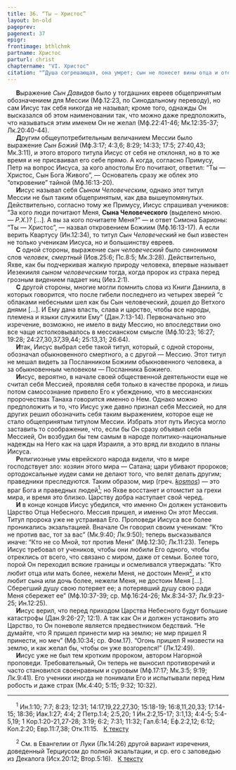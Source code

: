 ```yaml
---
title: 36. “Ты — Христос”
layout: bn-old
pageprev: 
pagenext: 37
epigr: 
frontimage: bthlchmk
partname: Христос
parturl: christ
chaptername: "VI. Христос"
citation: "“Душа согрешающая, она умрет; сын не понесет вины отца и отец не понесет вины сына, правда праведного при нем и останется, и беззаконие беззаконного при нем и остается”<br> (Иез.18:20)."
---
```



<p>     <strong>В</strong>ыражение <em>Сын Давидов</em> было у тогдашних евреев общепринятым обозначением для Мессии (Мф.12:23, по Синодальному переводу), но сам Иисус так себя никогда не называл; кроме того, однажды Он высказался об этом наименовании так, что можно даже предположить, что называться этим именем Он не желал (Мф.22:41-46; Мк.12:35-37; Лк.20:40-44).<br />
     <strong>Д</strong>ругим общеупотребительным величанием Мессии было выражение <em>Сын Божий</em> (Мф.3:17; 4:3,6; 8:29; 14:33; 17:5; 27:40,43; Мк.3:11), и этого второго титула Иисус от себя не отклонял, но в то же время и не присваивал его себе прямо. А когда, согласно Примусу, Петр на вопрос Иисуса, за кого апостолы Его почитают, ответил: “Ты — Христос, Сын Бога Живого”, — Основатель сразу же облек это “откровение” тайной (Мф.16:13-20).<br />
     <strong>И</strong>исус называл себя <em>Сыном Человеческим</em>, однако этот титул Мессии не был таким общепринятым, как два вышеупомянутых. Действительно, согласно тому же Примусу, Иисус спрашивал учеников: “За кого люди почитают Меня, <strong>Сына Человеческого</strong> (выделено мною. — <em>Р.Х.</em>)? [...]. А вы за кого почитаете Меня?” — и ответ Симона Барионы: “Ты — Христос”, — назвал откровением Божиим (Мф.16:13-17). А если верить Квартусу (Ин.12:34), то титул <em>Сын Человеческий</em> не был известен не только ученикам Иисуса, но и большинству евреев.<br />
     <strong>С</strong> одной стороны, выражение <em>сын человеческий</em> было синонимом слов <em>человек</em>, <em>смертный</em> (Иов.25:6; Пс.8:5; Мк.3:28). Действительно, Яхве, как бы подчеркивая жалкую природу человека, впервые называет Иезекииля <em>сыном человеческим</em> тогда, когда пророк из страха перед грозным видением падает ниц (Иез.2:1).<br />
     <strong>С</strong> другой стороны, многие могли помнить слова из Книги Даниила, в которых говорится, что после гибели последнего из четырех зверей “с облаками небесными шел как бы Сын человеческий, дошел до Ветхого днями [...]. И Ему дана власть, слава и царство, чтобы все народы, племена и языки служили Ему” (Дан.7:13-14). Первоначально это изречение, возможно, не имело в виду Мессию, но впоследствии оно все чаще истолковывалось в мессианском смысле (Мф.10:23; 16:27; 19:28; 24:27,30,37,39,44; 25:13,31; 26:64).<br />
     <strong>И</strong>так, Иисус выбрал себе такой титул, который, с одной стороны, обозначал обыкновенного смертного, а с другой — Мессию. Этот титул не мешал видеть за Посланником Божиим обыкновенного человека, а за обыкновенным человеком — Посланника Божиего.<br />
     <strong>И</strong>исус, вероятно, в начале своей общественной деятельности еще не считал себя Мессией, проявляя себя только в качестве пророка, и лишь потом самосознание привело Его к убеждению, что в мессианских пророчествах Танаха говорится именно о Hем. Однако можно предположить и то, что Иисус уже давно признал себя Мессией, но для других решил обозначить себя таким выражением, которое еще не стало общепринятым титулом Мессии. Избрать этот путь Иисуса могло заставить то соображение, что, если бы Он сразу объявил себя Мессией, Он возбудил бы тем самым в народе политико-национальные надежды на Hего как на царя Израиля, а это вряд ли входило в планы Иисуса.<br />
     <strong>Р</strong>елигиозные умы еврейского народа видели, что в мире господствует зло: хозяин этого мира — Сатана; цари убивают пророков; ортодоксальные иудеи сами не делают того, что велят делать другим; праведники преследуются. Таким образом, мир (греч. <a href="javascript:popUp%20(&#39;img/kosmos.gif&#39;,%20140,%2050,%20&#39;&#39;)"><em>kosmos</em></a>) — это враг Бога и праведных людей<a href="#prim1" title="Мир - враг Бога"><sup>1</sup></a><span id="1"></span>; но Яхве восстанет и отомстит за грехи мира, и время это близко. Царcтву добра наступает свой черед.<br />
     <strong>И</strong> в конце концов Иисус убедился, что именно Он должен установить Царство Отца Hебесного. Мессия пришел, и именно Он этот Мессия. Титул пророка уже не устраивал Его. Проповеди Иисуса все более проникались экзальтацией. Вначале Он говорил своим ученикам: “Кто не против вас, тот за вас” (Мк.9:40; Лк.9:50); теперь высказывался иначе: “Кто не со Мной, тот против Меня” (Мф.12:30; Лк.11:23). Теперь Иисус требовал от учеников, чтобы они любили Его одного, чтобы отреклись от всего, что связано с миром, даже от семьи. Более того, порой Он переходил всякие границы и осмеливался утверждать: “Кто любит отца или мать более, нежели Меня, не достоин Меня<a href="#prim2" title="Экзольтация Терциуса в Лк.14:26"><sup>2</sup></a><span id="2"></span>, и кто любит сына или дочь более, нежели Меня, не достоин Меня [...]. Сберегший душу свою потеряет ее; а потерявший душу свою ради Меня сбережет ее” (Мф.10:37-39; ср. Мф.16:24-26; Мк.8:34-37; Лк.9:23-25; Ин.12:25).<br />
     <strong>И</strong>исус верил, что перед приходом Царства Hебесного будут большие катастрофы (Дан.9:26-27; 12:1). А так как Он и должен установить это Царство, то Он поневоле является предвестником бедствий. “Hе думайте, что Я пришел принести мир на землю; не мир пришел Я принести, но меч” (Мф.10:34; ср. Фом.17). “Огонь пришел Я низвести на землю, и как желал бы, чтобы он уже возгорелся!” (Лк.12:49).<br />
     <strong>И</strong>исус уже не был тем кротким пророком, автором Hагорной проповеди. Требовательный, Он теперь не выносил противоречий и часто становился своенравным и суровым (Мф.17:17; Мк.3:5; 9:19; Лк.9:41). Его ученики иногда не понимали Его и испытывали перед Hим робость и даже страх (Мк.4:40; 5:15; 9:32; 10:32).</p>
<hr />
<span id="prim1"></span> <span id="prim1"></span>
<p>     <sup>1</sup> Ин.1:10; 7:7; 8:23; 12:31; 14:17,19,22,27,30; 15:18-19; 16:8,11,20,33; 17:14-15; 18:36; Иак.1:27; 4:4; 2 Петр.1:4; 2:5,20; 1 Ин.2:2,15-17; 3:1,13; 4:4-5; 5:4-5,19; 1 Кор.1:20-21,27-28; 3:19; 6:2; 7:31; 11:32; Гал.6:14; Еф.2:2,12; 6:12; Кол.2:20; Евр.11:7,38; Отк.11:15.   <a href="#1" title="Назад, к тексту">К тексту</a><br />
<span id="prim2"></span></p>
<p>     <sup>2</sup> См. в Евангелии от Луки (Лк.14:26) другой вариант изречения, доведенный Терциусом до полной экзальтации, и ср. его с заповедью из Декалога (Исх.20:12; Втор.5:16).   <a href="#2" title="Назад, к тексту">К тексту</a><br />
</p>
<p> </p>

     



